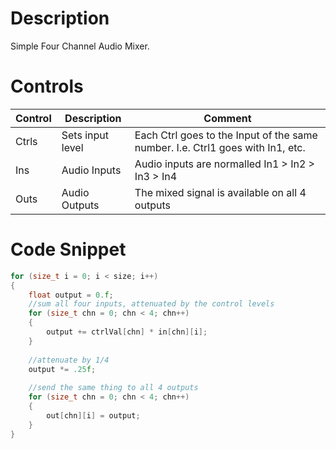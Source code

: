# Description

Simple Four Channel Audio Mixer.

# Controls

| Control | Description | Comment |
| --- | --- | --- |
| Ctrls | Sets input level | Each Ctrl goes to the Input of the same number. I.e. Ctrl1 goes with In1, etc. |
| Ins | Audio Inputs | Audio inputs are normalled In1 > In2 > In3 > In4 |
| Outs | Audio Outputs | The mixed signal is available on all 4 outputs |

# Code Snippet

```cpp
for (size_t i = 0; i < size; i++)
{
    float output = 0.f;
    //sum all four inputs, attenuated by the control levels
    for (size_t chn = 0; chn < 4; chn++)
    {
        output += ctrlVal[chn] * in[chn][i];
    }
    
    //attenuate by 1/4
    output *= .25f;
    
    //send the same thing to all 4 outputs
    for (size_t chn = 0; chn < 4; chn++)
    {
        out[chn][i] = output;
    }
}
```